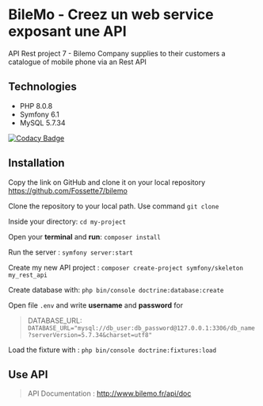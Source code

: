 # BileMo - Creez un web service exposant une API
API Rest project 7 -
Bilemo Company supplies to their customers a catalogue of mobile phone via an Rest API
## Technologies
 - PHP 8.0.8
 - Symfony 6.1
 - MySQL 5.7.34

 [![Codacy Badge](https://app.codacy.com/project/badge/Grade/b5ded4c9754a4ef9b8b97232525ae5fe)](https://www.codacy.com/gh/Fossette7/bilemo/dashboard?utm_source=github.com&amp;utm_medium=referral&amp;utm_content=Fossette7/bilemo&amp;utm_campaign=Badge_Grade)
## Installation
Copy the link on GitHub and clone it on your local repository
https://github.com/Fossette7/bilemo

Clone the repository to your local path. Use command `git clone`

Inside your directory:  `cd my-project`

Open your **terminal** and **run**: `composer install`

Run the server : `symfony server:start`

Create my new API project : `composer create-project symfony/skeleton my_rest_api`

Create database with: `php bin/console doctrine:database:create`

Open file `.env` and write **username** and **password** for

> DATABASE_URL: `DATABASE_URL="mysql://db_user:db_password@127.0.0.1:3306/db_name?serverVersion=5.7.34&charset=utf8"`

Load the fixture with :  `php bin/console doctrine:fixtures:load`

## Use API

> API Documentation : http://www.bilemo.fr/api/doc